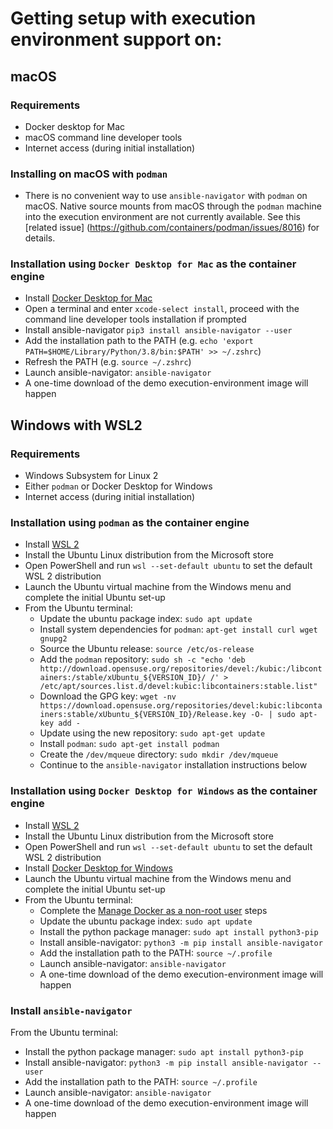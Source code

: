 # Getting setup with execution environment support on:

## macOS

### Requirements

- Docker desktop for Mac
- macOS command line developer tools
- Internet access (during initial installation)

### Installing on macOS with `podman` 

- There is no convenient way to use `ansible-navigator` with `podman` on macOS.  Native source mounts from macOS through the `podman` machine into the execution environment are not currently available. See this [related issue] (https://github.com/containers/podman/issues/8016) for details.

### Installation using `Docker Desktop for Mac` as the container engine

- Install [Docker Desktop for Mac](https://hub.docker.com/editions/community/docker-ce-desktop-mac)
- Open a terminal and enter `xcode-select install`, proceed with the command line developer tools installation if prompted
- Install ansible-navigator `pip3 install ansible-navigator --user`
- Add the installation path to the PATH (e.g. `echo 'export PATH=$HOME/Library/Python/3.8/bin:$PATH' >> ~/.zshrc`)
- Refresh the PATH (e.g. `source ~/.zshrc`)
- Launch ansible-navigator: `ansible-navigator`
- A one-time download of the demo execution-environment image will happen

## Windows with WSL2

### Requirements

- Windows Subsystem for Linux 2
- Either `podman` or Docker Desktop for Windows
- Internet access (during initial installation)

### Installation using `podman` as the container engine
- Install [WSL 2](https://docs.microsoft.com/en-us/windows/wsl/install-win10)
- Install the Ubuntu Linux distribution from the Microsoft store
- Open PowerShell and run `wsl --set-default ubuntu` to set the default WSL 2 distribution
- Launch the Ubuntu virtual machine from the Windows menu and complete the initial Ubuntu set-up
- From the Ubuntu terminal:
   - Update the ubuntu package index: `sudo apt update`
   - Install system dependencies for `podman`: `apt-get install curl wget gnupg2`
   - Source the Ubuntu release: `source /etc/os-release`
   - Add the `podman` repository: `sudo sh -c "echo 'deb http://download.opensuse.org/repositories/devel:/kubic:/libcontainers:/stable/xUbuntu_${VERSION_ID}/ /' > /etc/apt/sources.list.d/devel:kubic:libcontainers:stable.list"`
   - Download the GPG key: `wget -nv https://download.opensuse.org/repositories/devel:kubic:libcontainers:stable/xUbuntu_${VERSION_ID}/Release.key -O- | sudo apt-key add -`
   - Update using the new repository: `sudo apt-get update`
   - Install `podman`: `sudo apt-get install podman`
   - Create the `/dev/mqueue` directory: `sudo mkdir /dev/mqueue`
   - Continue to the `ansible-navigator` installation instructions below

### Installation using `Docker Desktop for Windows` as the container engine

- Install [WSL 2](https://docs.microsoft.com/en-us/windows/wsl/install-win10)
- Install the Ubuntu Linux distribution from the Microsoft store
- Open PowerShell and run `wsl --set-default ubuntu` to set the default WSL 2 distribution
- Install [Docker Desktop for Windows](https://hub.docker.com/editions/community/docker-ce-desktop-windows)
- Launch the Ubuntu virtual machine from the Windows menu and complete the initial Ubuntu set-up
- From the Ubuntu terminal:
   - Complete the [Manage Docker as a non-root user](https://docs.docker.com/engine/install/linux-postinstall/) steps
   - Update the ubuntu package index: `sudo apt update`
   - Install the python package manager: `sudo apt install python3-pip`
   - Install ansible-navigator: `python3 -m pip install ansible-navigator`
   - Add the installation path to the PATH: `source ~/.profile`
   - Launch ansible-navigator: `ansible-navigator`
   - A one-time download of the demo execution-environment image will happen

### Install `ansible-navigator`

From the Ubuntu terminal:
   - Install the python package manager: `sudo apt install python3-pip`
   - Install ansible-navigator: `python3 -m pip install ansible-navigator --user`
   - Add the installation path to the PATH: `source ~/.profile`
   - Launch ansible-navigator: `ansible-navigator`
   - A one-time download of the demo execution-environment image will happen